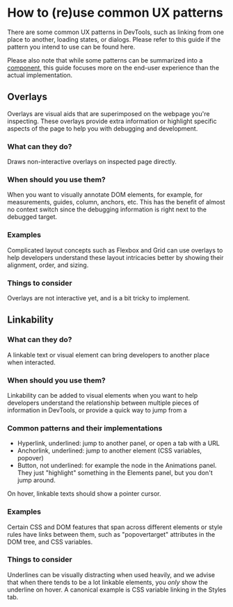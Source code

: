 # How to (re)use common UX patterns

There are some common UX patterns in DevTools, such as linking from one place to another, loading states, or dialogs. Please refer to this guide if the pattern you intend to use can be found here.

Please also note that while some patterns can be summarized into a [component](components.md), this guide focuses more on the end-user experience than the actual implementation.

## Overlays

Overlays are visual aids that are superimposed on the webpage you're inspecting. These overlays provide extra information or highlight specific aspects of the page to help you with debugging and development.

### What can they do?
Draws non-interactive overlays on inspected page directly.

### When should you use them?
When you want to visually annotate DOM elements, for example, for measurements, guides, column, anchors, etc. This has the benefit of almost no context switch since the debugging information is right next to the debugged target.

### Examples

Complicated layout concepts such as Flexbox and Grid can use overlays to help developers understand these layout intricacies better by showing their alignment, order, and sizing.

### Things to consider

Overlays are not interactive yet, and is a bit tricky to implement.

## Linkability

### What can they do?

A linkable text or visual element can bring developers to another place when interacted.

### When should you use them?

Linkability can be added to visual elements when you want to help developers understand the relationship between multiple pieces of information in DevTools, or provide a quick way to jump from a

### Common patterns and their implementations

- Hyperlink, underlined: jump to another panel, or open a tab with a URL
- Anchorlink, underlined: jump to another element (CSS variables, popover)
- Button, not underlined: for example the node in the Animations panel. They just "highlight" something in the Elements panel, but you don't jump around.

On hover, linkable texts should show a pointer cursor.

### Examples

Certain CSS and DOM features that span across different elements or style rules have links between them, such as "popovertarget" attributes in the DOM tree, and CSS variables.

### Things to consider

Underlines can be visually distracting when used heavily, and we advise that when there tends to be a lot linkable elements, you _only_ show the underline on hover. A canonical example is CSS variable linking in the Styles tab.
